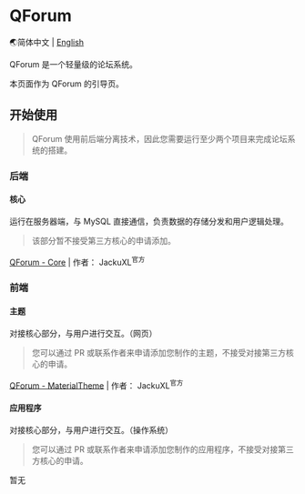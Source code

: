 # QForum

🌏简体中文 | [English](https://github.com/JackuXL/QForum/blob/main/README_EN.md)

QForum 是一个轻量级的论坛系统。

本页面作为 QForum 的引导页。

## 开始使用

> QForum 使用前后端分离技术，因此您需要运行至少两个项目来完成论坛系统的搭建。

### 后端

#### 核心

运行在服务器端，与 MySQL 直接通信，负责数据的存储分发和用户逻辑处理。

> 该部分暂不接受第三方核心的申请添加。

[QForum - Core](https://github.com/JackuXL/QForum-Core) | 作者： JackuXL<sup>官方</sup>

### 前端

#### 主题

对接核心部分，与用户进行交互。（网页）

> 您可以通过 PR 或联系作者来申请添加您制作的主题，不接受对接第三方核心的申请。

[QForum - MaterialTheme](https://github.com/JackuXL/QForum-MaterialTheme) | 作者： JackuXL<sup>官方</sup>

#### 应用程序

对接核心部分，与用户进行交互。（操作系统）

> 您可以通过 PR 或联系作者来申请添加您制作的应用程序，不接受对接第三方核心的申请。

暂无
